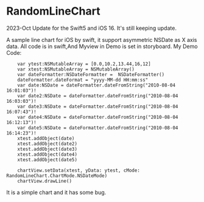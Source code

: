 RandomLineChart
===============
2023-Oct Update for the Swift5 and iOS 16.
It's still keeping update.

A sample line chart for iOS by swift, it support asymmetric NSDate as X axis data.
All code is in swift,And Myview in Demo is set in storyboard.
My Demo Code:

        var ytest:NSMutableArray = [0.0,10.2,13.44,16,12]
        var xtest:NSMutableArray = NSMutableArray()
        var dateFormatter:NSDateFormatter =  NSDateFormatter()
        dateFormatter.dateFormat = "yyyy-MM-dd HH:mm:ss"
        var date:NSDate = dateFormatter.dateFromString("2010-08-04 16:01:03")!
        var date2:NSDate = dateFormatter.dateFromString("2010-08-04 16:03:03")!
        var date3:NSDate = dateFormatter.dateFromString("2010-08-04 16:07:43")!
        var date4:NSDate = dateFormatter.dateFromString("2010-08-04 16:12:13")!
        var date5:NSDate = dateFormatter.dateFromString("2010-08-04 16:14:23")!
        xtest.addObject(date)
        xtest.addObject(date2)
        xtest.addObject(date3)
        xtest.addObject(date4)
        xtest.addObject(date5)
        
        chartView.setData(xtest, yData: ytest, cMode: RandomLineChart.ChartMode.NSDateMode)
        chartView.drawLine()

It is a simple chart and it has some bug.
